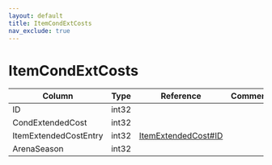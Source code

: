 ```yaml
---
layout: default
title: ItemCondExtCosts
nav_exclude: true
---
```

# ItemCondExtCosts

| Column | Type | Reference | Comment |
|--------|------|-----------|---------|
|ID|int32|||
|CondExtendedCost|int32|||
|ItemExtendedCostEntry|int32|[ItemExtendedCost#ID](ItemExtendedCost)||
|ArenaSeason|int32|||
